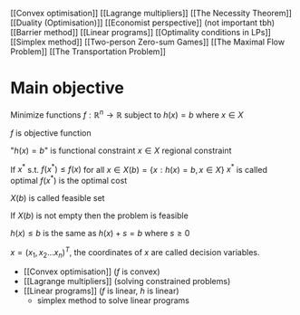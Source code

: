 [[Convex optimisation]]
[[Lagrange multipliers]]
[[The Necessity Theorem]]
[[Duality (Optimisation)]]
[[Economist perspective]] (not important tbh)
[[Barrier method]]
[[Linear programs]]
[[Optimality conditions in LPs]]
[[Simplex method]]
[[Two-person Zero-sum Games]]
[[The Maximal Flow Problem]]
[[The Transportation Problem]]

# Main objective
Minimize functions $f:\mathbb{R}^n\rightarrow \mathbb{R}$
subject to $h(x)=b$ where $x \in X$

$f$ is objective function

"$h(x)=b$" is functional constraint
$x \in X$ regional constraint

If $x^*$ s.t. $f(x^*)\leq f(x)$ for all $x \in X(b)=\{x : h(x)=b, x \in X\}$
$x^*$ is called optimal
$f(x^*)$ is the optimal cost

$X(b)$ is called feasible set

If $X(b)$ is not empty then the problem is feasible

$h(x)\leq b$ is the same as $h(x)+s=b$ where $s\geq 0$

$x=(x_1,x_2\dots x_n)^T$, the coordinates of $x$ are called decision variables.

- [[Convex optimisation]] ($f$ is convex)
- [[Lagrange multipliers]] (solving constrained problems)
- [[Linear programs]] ($f$ is linear, $h$ is linear)
	- simplex method to solve linear programs